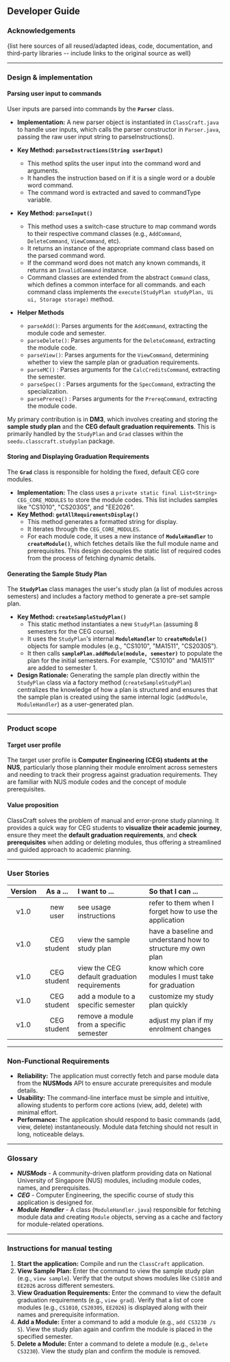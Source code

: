 ## Developer Guide

### Acknowledgements
{list here sources of all reused/adapted ideas, code, documentation, and third-party libraries -- include links to the original source as well}

---

### Design & implementation

#### **Parsing user input to commands**

User inputs are parsed into commands by the **`Parser`** class.

* **Implementation:** A new parser object is instantiated in `ClassCraft.java` to handle user inputs, 
  which calls the parser constructor in `Parser.java`, passing the raw user input string to parseInstructions().

* **Key Method: `parseInstructions(String userInput)`**
    * This method splits the user input into the command word and arguments.
    * It handles the instruction based on if it is a single word or a double word command.
    * The command word is extracted and saved to commandType variable.
  
* **Key Method: `parseInput()`**
    * This method uses a switch-case structure to map command words to their respective
      command classes (e.g., `AddCommand`, `DeleteCommand`, `ViewCommand`, etc).
    * It returns an instance of the appropriate command class based on the parsed command word.
    * If the command word does not match any known commands, it returns an `InvalidCommand` instance.
    * Command classes are extended from the abstract `Command` class, which defines a common interface for all commands.
      and each command class implements the `execute(StudyPlan studyPlan, Ui ui, Storage storage)` method.
  
* **Helper Methods**
    * `parseAdd()`: Parses arguments for the `AddCommand`, extracting the module code and semester.
    * `parseDelete()`: Parses arguments for the `DeleteCommand`, extracting the module code.
    * `parseView()`: Parses arguments for the `ViewCommand`, determining whether to view the sample plan 
       or graduation requirements.
    * `parseMC()` : Parses arguments for the `CalcCreditsCommand`, extracting the semester.
    * `parseSpec()` : Parses arguments for the `SpecCommand`, extracting the specialization.
    * `parsePrereq()` : Parses arguments for the `PrereqCommand`, extracting the module code.



My primary contribution is in **DM3**, which involves creating and
storing the **sample study plan** and the **CEG default graduation
requirements**. This is primarily handled by the `StudyPlan`
and `Grad` classes within the `seedu.classcraft.studyplan` package.

#### **Storing and Displaying Graduation Requirements**

The **`Grad`** class is responsible for holding the fixed, default CEG core modules.

* **Implementation:** The class uses a `private static final List<String> CEG_CORE_MODULES` to store the
  module codes. This list includes samples like "CS1010", "CS2030S", and "EE2026".
* **Key Method: `getAllRequirementsDisplay()`**
    * This method generates a formatted string for display.
    * It iterates through the `CEG_CORE_MODULES`.
    * For each module code, it uses a new instance of **`ModuleHandler`** to **`createModule()`**,
      which fetches details like the full module name and prerequisites. This design decouples the
      static list of required codes from the process of fetching dynamic details.

#### **Generating the Sample Study Plan**

The **`StudyPlan`** class manages the user's study plan (a list of modules across semesters)
and includes a factory method to generate a pre-set sample plan.

* **Key Method: `createSampleStudyPlan()`**
    * This static method instantiates a new `StudyPlan` (assuming 8 semesters for the CEG course).
    * It uses the `StudyPlan`'s internal **`ModuleHandler`** to **`createModule()`** objects for
      sample modules (e.g., "CS1010", "MA1511", "CS2030S").
    * It then calls **`samplePlan.addModule(module, semester)`** to populate the plan for the
      initial semesters. For example, "CS1010" and "MA1511" are added to semester 1.
* **Design Rationale:** Generating the sample plan directly within the `StudyPlan` class via a
  factory method (`createSampleStudyPlan`) centralizes the knowledge of how a plan is structured and
  ensures that the sample plan is created using the same internal logic (`addModule`,
  `ModuleHandler`) as a user-generated plan.

---

### Product scope

#### Target user profile

The target user profile is **Computer Engineering (CEG) students at the NUS**, particularly those planning their module enrolment across semesters and needing to
track their progress against graduation requirements. They are familiar with NUS module codes and the
concept of module prerequisites.

#### Value proposition

ClassCraft solves the problem of manual and error-prone study planning. It provides a quick way for
CEG students to **visualize their academic journey**, ensure they meet the **default graduation
requirements**, and **check prerequisites** when adding or deleting modules, thus offering a
streamlined and guided approach to academic planning.

---

### User Stories

| Version | As a ... | I want to ... | So that I can ... |
| :---: | :---: | :--- | :--- |
| v1.0 | new user | see usage instructions | refer to them when I forget how to use the application |
| v1.0 | CEG student | view the sample study plan | have a baseline and understand how to structure my own plan |
| v1.0 | CEG student | view the CEG default graduation requirements | know which core modules I must take for graduation |
| v1.0 | CEG student | add a module to a specific semester | customize my study plan quickly |
| v1.0 | CEG student | remove a module from a specific semester | adjust my plan if my enrolment changes |

---

### Non-Functional Requirements

* **Reliability:** The application must correctly fetch and parse module data from the **NUSMods**
  API to ensure accurate prerequisites and module details.
* **Usability:** The command-line interface must be simple and intuitive, allowing students to
  perform core actions (view, add, delete) with minimal effort.
* **Performance:** The application should respond to basic commands (add, view, delete)
  instantaneously. Module data fetching should not result in long, noticeable delays.

---

### Glossary

* ***NUSMods*** - A community-driven platform providing data on National University of Singapore
  (NUS) modules, including module codes, names, and prerequisites.
* ***CEG*** - Computer Engineering, the specific course of study this application is designed for.
* ***Module Handler*** - A class (`ModuleHandler.java`) responsible for fetching module data and
  creating `Module` objects, serving as a cache and factory for module-related operations.

---

### Instructions for manual testing

1.  **Start the application:** Compile and run the `ClassCraft` application.
2.  **View Sample Plan:** Enter the command to view the sample study plan (e.g., `view sample`).
    Verify that the output shows modules like `CS1010` and `EE2026` across different semesters.
3.  **View Graduation Requirements:** Enter the command to view the default graduation requirements
    (e.g., `view grad`). Verify that a list of core modules (e.g., `CS1010`, `CS2030S`, `EE2026`) is
    displayed along with their names and prerequisite information.
4.  **Add a Module:** Enter a command to add a module (e.g., `add CS3230 /s 5`). View the study plan
    again and confirm the module is placed in the specified semester.
5.  **Delete a Module:** Enter a command to delete a module (e.g., `delete CS3230`). View the study
    plan and confirm the module is removed.

    
